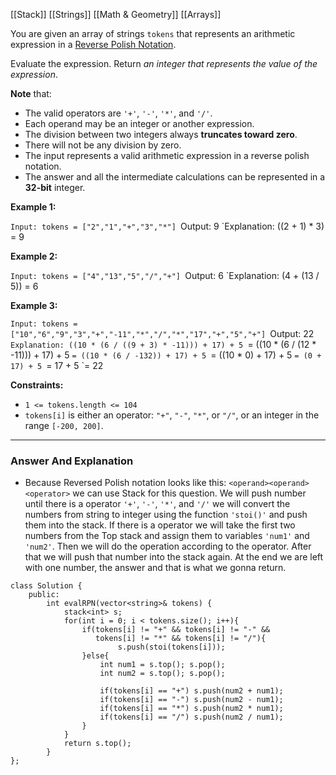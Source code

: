 [[Stack]]
[[Strings]]
[[Math & Geometry]]
[[Arrays]]

You are given an array of strings `tokens` that represents an arithmetic expression in a [Reverse Polish Notation](http://en.wikipedia.org/wiki/Reverse_Polish_notation).

Evaluate the expression. Return _an integer that represents the value of the expression_.

**Note** that:

- The valid operators are `'+'`, `'-'`, `'*'`, and `'/'`.
- Each operand may be an integer or another expression.
- The division between two integers always **truncates toward zero**.
- There will not be any division by zero.
- The input represents a valid arithmetic expression in a reverse polish notation.
- The answer and all the intermediate calculations can be represented in a **32-bit** integer.

**Example 1:**

`Input: tokens = ["2","1","+","3","*"]
`Output: 9
`Explanation: ((2 + 1) * 3) = 9

**Example 2:**

`Input: tokens = ["4","13","5","/","+"]
`Output: 6
`Explanation: (4 + (13 / 5)) = 6

**Example 3:**


`Input: tokens = ["10","6","9","3","+","-11","*","/","*","17","+","5","+"]
`Output: 22
`Explanation: ((10 * (6 / ((9 + 3) * -11))) + 17) + 5
`= ((10 * (6 / (12 * -11))) + 17) + 5
`= ((10 * (6 / -132)) + 17) + 5
`= ((10 * 0) + 17) + 5
`= (0 + 17) + 5
`= 17 + 5
`= 22

**Constraints:**

- `1 <= tokens.length <= 104`
- `tokens[i]` is either an operator: `"+"`, `"-"`, `"*"`, or `"/"`, or an integer in the range `[-200, 200]`.

---
### Answer And Explanation


- Because Reversed Polish notation looks like this: `<operand><operand><operator>` we can use Stack for this question. We will push number until there is a operator `'+'`, `'-'`, `'*'`, and `'/'` we will convert the numbers from string to integer using the function `'stoi()'` and push them into the stack. If there is a operator we will take the first two numbers from the Top stack and assign them to variables `'num1'` and `'num2'`. Then we will do the operation according to the operator. After that we will push that number into the stack again. At the end we are left with one number, the answer and that is what we gonna return.

```
class Solution {
	public:
		int evalRPN(vector<string>& tokens) {
			stack<int> s;
			for(int i = 0; i < tokens.size(); i++){
				if(tokens[i] != "+" && tokens[i] != "-" &&
				   tokens[i] != "*" && tokens[i] != "/"){
						s.push(stoi(tokens[i]));
				}else{
					int num1 = s.top(); s.pop();
					int num2 = s.top(); s.pop();
					
					if(tokens[i] == "+") s.push(num2 + num1);
					if(tokens[i] == "-") s.push(num2 - num1);
					if(tokens[i] == "*") s.push(num2 * num1);
					if(tokens[i] == "/") s.push(num2 / num1);
				}
			}
			return s.top();
		}
};
```